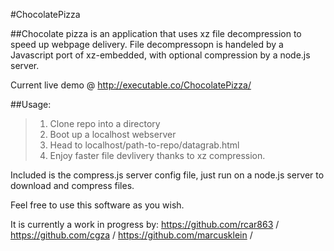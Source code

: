 #ChocolatePizza

##Chocolate pizza is an application that uses xz file decompression to speed up webpage delivery.
File decompressopn is handeled by a Javascript port of xz-embedded, with optional compression by a node.js server.

Current live demo @ http://executable.co/ChocolatePizza/

##Usage:

>1. Clone repo into a directory
>2. Boot up a localhost webserver
>3. Head to localhost/path-to-repo/datagrab.html
>4. Enjoy faster file devlivery thanks to xz compression.

Included is the compress.js server config file, just run on a node.js server to download and compress files.

Feel free to use this software as you wish.

It is currently a work in progress by:
https://github.com/rcar863 / 
https://github.com/cgza / 
https://github.com/marcusklein / 